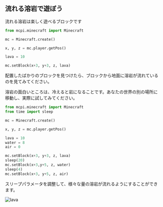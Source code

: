 ## 流れる溶岩で遊ぼう

流れる溶岩は楽しく遊べるブロックです

```python
from mcpi.minecraft import Minecraft

mc = Minecraft.create()

x, y, z = mc.player.getPos()

lava = 10

mc.setBlock(x+3, y+3, z, lava)
```

配置したばかりのブロックを見つけたら、ブロックから地面に溶岩が流れているのを見てみてください。

溶岩の面白いところは、冷えると岩になることです。あなたの世界の別の場所に移動し、実際に試してみてください。

```python
from mcpi.minecraft import Minecraft
from time import sleep

mc = Minecraft.create()

x, y, z = mc.player.getPos()

lava = 10
water = 8
air = 0

mc.setBlock(x+3, y+3, z, lava)
sleep(20)
mc.setBlock(x+3,y+5, z, water)
sleep(4)
mc.setBlock(x+3, y+5, z, air)

```

スリープパラメータを調整して、様々な量の溶岩が流れるようにすることができます。

![lava](images/lava.png)

